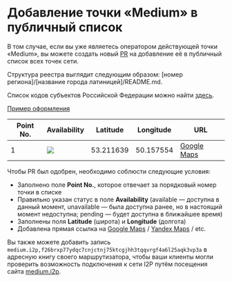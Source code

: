 # Добавление точки «Medium» в публичный список

В том случае, если вы уже являетесь оператором действующей точки «Medium», вы можете создать новый [PR](https://github.com/medium-isp/medium/pulls) на добавление её в публичный список всех точек сети.

Структура реестра выглядит следующим образом: [номер региона]/[название города латиницей]/README.md.

Список кодов субъектов Российской Федерации можно найти [здесь](https://ru.wikipedia.org/wiki/%D0%9A%D0%BE%D0%B4%D1%8B_%D1%81%D1%83%D0%B1%D1%8A%D0%B5%D0%BA%D1%82%D0%BE%D0%B2_%D0%A0%D0%BE%D1%81%D1%81%D0%B8%D0%B9%D1%81%D0%BA%D0%BE%D0%B9_%D0%A4%D0%B5%D0%B4%D0%B5%D1%80%D0%B0%D1%86%D0%B8%D0%B8).

[Пример оформления](https://pastebin.com/raw/41MMD4Km)

| Point No. | Availability | Latitude  | Longitude | URL
| --------- | ------------ | --------- | --------- | ---
| 1         | ![](https://img.shields.io/badge/status-available-success.svg)            | 53.211639 | 50.157554 | [Google Maps](https://www.google.com/maps/place/53°12'41.9"N+50°09'27.2"E)

Чтобы PR был одобрен, необходимо соблюсти следующие условия:

* Заполнено поле **Point No.**, которое отвечает за порядковый номер точки в списке
* Правильно указан статус в поле **Availability** (available — доступна в данный момент, unavailable — была доступна ранее, но в настоящий момент недоступна; pending — будет доступна в ближайшее время)
* Заполнены поля **Latitude** (широта) и **Longitude** (долгота)
* Добавлена прямая ссылка на [Google Maps](https://maps.google.com) / [Yandex Maps](https://maps.yandex.ru) / etc.

Вы также можете добавить запись `medium.i2p,f26brxp77ydqc7cnjctnj75ktcgjhh3tqqvrgf4a6l25aqk3vp3a` в адресную книгу своего маршрутизатора, чтобы ваши клиенты могли проверить возможность подключения к сети I2P путём посещения сайта [medium.i2p](http://medium.i2p).
